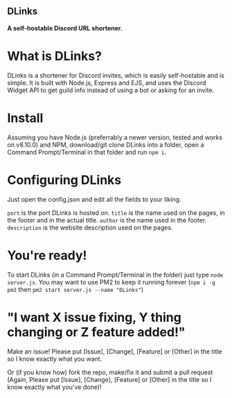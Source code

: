 ## DLinks

**A self-hostable Discord URL shortener.**

# What is DLinks?

DLinks is a shortener for Discord invites, which is easily self-hostable and is simple.
It is built with Node.js, Express and EJS, and uses the Discord Widget API to get guild info instead of using a bot or asking for an invite.

# Install

Assuming you have Node.js (preferrably a newer version, tested and works on v8.10.0) and NPM, download/git clone DLinks into a folder, open a Command Prompt/Terminal in that folder and run `npm i`.

# Configuring DLinks

Just open the config.json and edit all the fields to your liking.

`port` is the port DLinks is hosted on.
`title` is the name used on the pages, in the footer and in the actual title.
`author` is the name used in the footer.
`description` is the website description used on the pages.

# You're ready!

To start DLinks (in a Command Prompt/Terminal in the folder) just type `node server.js`. You may want to use PM2 to keep it running forever (`npm i -g pm2` then `pm2 start server.js --name "DLinks"`)

# "I want X issue fixing, Y thing changing or Z feature added!"

Make an issue! Please put [Issue], [Change], [Feature] or [Other] in the title so I know exactly what you want.

Or (if you know how) fork the repo, make/fix it and submit a pull request (Again, Please put [Issue], [Change], [Feature] or [Other] in the title so I know exactly what you've done)!

